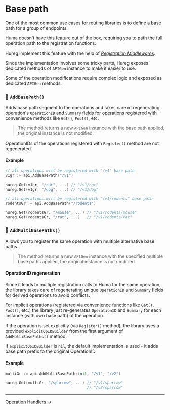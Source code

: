 # Base path

One of the most common use cases for routing libraries is to define a base path for a group of endpoints.

Huma doesn't have this feature out of the box, requiring you to path the full operation path to 
the registration functions.

Hureg implement this feature with the help of [_Registration Middlewares_](./reg_middlewares.md).

Since the implementation involves some tricky parts, Hureg exposes dedicated methods of `APIGen` instance
to make it easier to use.

Some of the operation modifications require complex logic and exposed as dedicated `APIGen` methods:

### 🔻 `AddBasePath()`

Adds base path segment to the operations and takes care of regenerating operation's `OperationID` and `Summary` fields
for operations registered with convenience methods like `Get()`, `Post()`, etc.

> The method returns a new `APIGen` instance with the base path applied, the original instance is not modified.

OperationIDs of the operations registered with `Register()` method are not regenerated.

#### Example

```go
// all operations will be registered with "/v1" base path
v1gr := api.AddBasePath("/v1")

hureg.Get(v1gr, "/cat", ...) // "/v1/cat" 
hureg.Get(v1gr, "/dog", ...) // "/v1/dog"

// all operations will be registered with "/v1/rodents" base path
rodentsGr := api.AddBasePath("/rodents")

hureg.Get(rodentsGr, "/mouse", ...) // "/v1/rodents/mouse" 
hureg.Get(rodentsGr, "/rat", ...)   // "/v1/rodents/rat"
```

### 🔻 `AddMultiBasePaths()`

Allows you to register the same operation with multiple alternative base paths.

> The method returns a new `APIGen` instance with the specified multiple base paths applied, 
the original instance is not modified.

#### OperationID regeneration

Since it leads to multiple registration calls to Huma for the same operation, the library takes care of
regenerating unique `OperationID` and `Summary` fields for derived operations to avoid conflicts.

For implicit operations (registered via convenience functions like `Get()`, `Post()`, etc.) the library
just re-generates `OperationID` and `Summary` for each instance (with own base path) of the operation.

If the operation is set explicitly (via `Register()` method), the library uses a provided `explicitOpIDBuilder` 
from the first argument of `AddMultiBasePaths()` method. 

If `explicitOpIDBuilder` is `nil`, the default implementation is used - 
it adds base path prefix to the original OperationID.

#### Example

```go
multiGr := api.AddMultiBasePaths(nil, "/v1", "/v2")

hureg.Get(multiGr, "/sparrow", ...) // "/v1/sparrow"
                                    // "/v2/sparrow"
```

---

[Operation Handlers →](./op_handlers.md) 